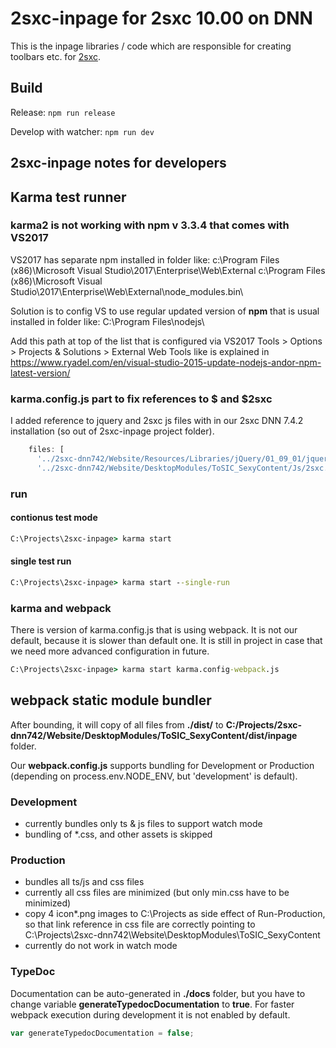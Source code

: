 ﻿# 2sxc-inpage for 2sxc 10.00 on DNN

This is the inpage libraries / code which are responsible for creating toolbars etc. for [2sxc](https://2sxc.org).

## Build

Release: `npm run release`

Develop with watcher: `npm run dev`

## 2sxc-inpage notes for developers

## Karma test runner

### karma2 is not working with npm v 3.3.4 that comes with VS2017

VS2017 has separate npm installed in folder like:
c:\Program Files (x86)\Microsoft Visual Studio\2017\Enterprise\Web\External
c:\Program Files (x86)\Microsoft Visual Studio\2017\Enterprise\Web\External\node_modules\.bin\

Solution is to config VS to use regular updated version of **npm** that is usual installed in folder like:
C:\Program Files\nodejs\

Add this path at top of the list that is configured via VS2017 Tools > Options > Projects & Solutions > External Web Tools like is explained in
https://www.ryadel.com/en/visual-studio-2015-update-nodejs-andor-npm-latest-version/

### karma.config.js part to fix references to $ and $2sxc

I added reference to jquery and 2sxc js files with in our 2sxc DNN 7.4.2 installation (so out of 2sxc-inpage project folder).

```javascript
    files: [
      '../2sxc-dnn742/Website/Resources/Libraries/jQuery/01_09_01/jquery.js', // resolve $
      '../2sxc-dnn742/Website/DesktopModules/ToSIC_SexyContent/Js/2sxc.api.min.js', // resolve $2sxc
```

### run

#### contionus test mode

```cmd
C:\Projects\2sxc-inpage> karma start
```

#### single test run

```cmd
C:\Projects\2sxc-inpage> karma start --single-run
```

### karma and webpack

There is version of karma.config.js that is using webpack.
It is not our default, because it is slower than default one.
It is still in project in case that we need more advanced configuration in future.

```cmd
C:\Projects\2sxc-inpage> karma start karma.config-webpack.js
```

## webpack static module bundler

After bounding, it will copy of all files from **./dist/** to **C:/Projects/2sxc-dnn742/Website/DesktopModules/ToSIC_SexyContent/dist/inpage** folder.

Our **webpack.config.js** supports bundling for Development or Production (depending on process.env.NODE_ENV, but 'development' is default).

### Development

- currently bundles only ts & js files to support watch mode
- bundling of \*.css, and other assets is skipped

### Production

- bundles all ts/js and css files
- currently all css files are minimized (but only min.css have to be minimized)
- copy 4 icon\*.png images to C:\Projects as side effect of Run-Production, so that link reference in css file are correctly pointing to C:\Projects\2sxc-dnn742\Website\DesktopModules\ToSIC_SexyContent
- currently do not work in watch mode

### TypeDoc

Documentation can be auto-generated in **./docs** folder, but you have to change variable **generateTypedocDocumentation** to **true**.
For faster webpack execution during development it is not enabled by default.

```javascript
var generateTypedocDocumentation = false;
```
